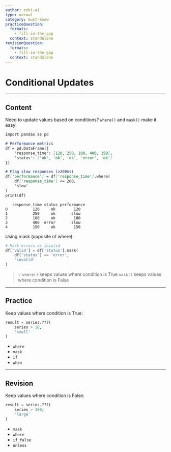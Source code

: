 ```yaml
---
author: enki-ai
type: normal
category: must-know
practiceQuestion:
  formats:
    - fill-in-the-gap
  context: standalone
revisionQuestion:
  formats:
    - fill-in-the-gap
  context: standalone
---
```


# Conditional Updates

---

## Content

Need to update values based on conditions? `where()` and `mask()` make it easy:

```python:python/python-pandas/pandas-transformation/pandas-replace.md
import pandas as pd

# Performance metrics
df = pd.DataFrame({
    'response_time': [120, 250, 180, 400, 150],
    'status': ['ok', 'ok', 'ok', 'error', 'ok']
})

# Flag slow responses (>200ms)
df['performance'] = df['response_time'].where(
    df['response_time'] <= 200,
    'slow'
)
print(df)
```
```
   response_time status performance
0           120     ok        120
1           250     ok       slow
2           180     ok        180
3           400  error       slow
4           150     ok        150
```

Using mask (opposite of where):
```python
# Mark errors as invalid
df['valid'] = df['status'].mask(
    df['status'] == 'error',
    'invalid'
)
```

> 💡 `where()` keeps values where condition is True
> `mask()` keeps values where condition is False

---

## Practice

Keep values where condition is True:

```python
result = series.???(
    series > 10,
    'small'
)
```

- `where`
- `mask`
- `if`
- `when`

---

## Revision

Keep values where condition is False:

```python
result = series.???(
    series > 100,
    'large'
)
```

- `mask`
- `where`
- `if_false`
- `unless`